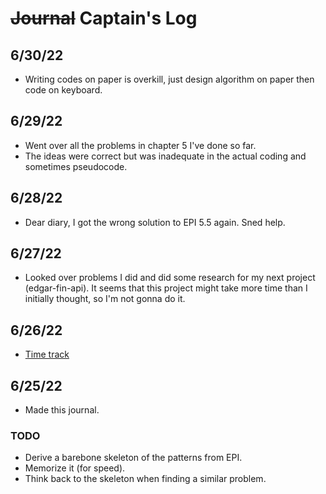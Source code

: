 # ~~Journal~~ Captain's Log

## 6/30/22
- Writing codes on paper is overkill, just design algorithm on paper then code on keyboard.

## 6/29/22

- Went over all the problems in chapter 5 I've done so far.
- The ideas were correct but was inadequate in the actual coding and sometimes pseudocode.

## 6/28/22

- Dear diary, I got the wrong solution to EPI 5.5 again. Sned help.

## 6/27/22

- Looked over problems I did and did some research for my next project (edgar-fin-api). It seems that this project might take more time than I initially thought, so I'm not gonna do it.

## 6/26/22

- [Time track](https://docs.google.com/spreadsheets/d/1Jy4TRW5geWFlUVqOwCHh32BZSAPPkbB3LgF2NXbsoaQ/edit?usp=sharing)

## 6/25/22

- Made this journal.

### TODO

- Derive a barebone skeleton of the patterns from EPI.
- Memorize it (for speed).
- Think back to the skeleton when finding a similar problem.
